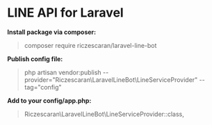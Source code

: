 # LINE API for Laravel

**Install package via composer:**
> composer require riczescaran/laravel-line-bot

**Publish config file:**
> php artisan vendor:publish --provider="Riczescaran\LaravelLineBot\LineServiceProvider" --tag="config"

**Add to your config/app.php:**
> Riczescaran\LaravelLineBot\LineServiceProvider::class,

